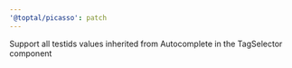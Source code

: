 ```yaml
---
'@toptal/picasso': patch
---
```


Support all testids values inherited from Autocomplete in the TagSelector component
